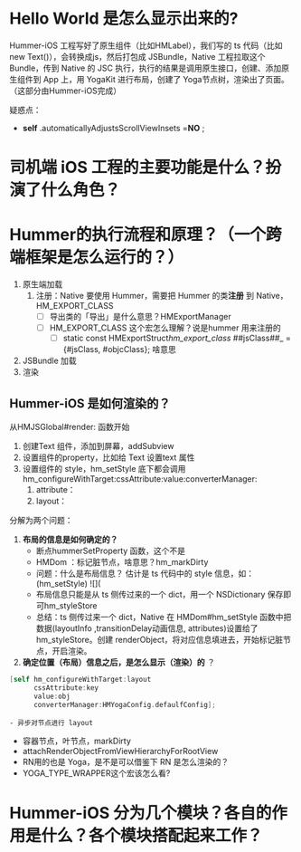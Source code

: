 # Hello World 是怎么显示出来的?

Hummer-iOS 工程写好了原生组件（比如HMLabel），我们写的 ts 代码（比如new Text()），会转换成js，然后打包成 JSBundle，Native 工程拉取这个 Bundle，传到 Native 的 JSC 执行，执行的结果是调用原生接口，创建、添加原生组件到 App 上，用 YogaKit 进行布局，创建了 Yoga节点树，渲染出了页面。（这部分由Hummer-iOS完成）

疑惑点：

* **self** .automaticallyAdjustsScrollViewInsets =**NO** ;

# 司机端 iOS 工程的主要功能是什么？扮演了什么角色？

# Hummer的执行流程和原理？（一个跨端框架是怎么运行的？）

1. 原生端加载
   1. 注册：Native 要使用 Hummer，需要把 Hummer 的类**注册** 到 Native，HM_EXPORT_CLASS
      * [ ] 导出类的「导出」是什么意思？HMExportManager
      * [ ] HM_EXPORT_CLASS 这个宏怎么理解？说是hummer 用来注册的
        * [ ] static const HMExportStruct*hm_export_class* ##jsClass##_ = {#jsClass, #objcClass}; 啥意思
2. JSBundle 加载
3. 渲染

## Hummer-iOS 是如何渲染的？

从HMJSGlobal#render: 函数开始

1. 创建Text 组件，添加到屏幕，addSubview
2. 设置组件的property，比如给 Text 设置text 属性
3. 设置组件的 style，hm_setStyle
   底下都会调用hm_configureWithTarget:cssAttribute:value:converterManager:
   1. attribute：
   2. layout：

分解为两个问题：

1. **布局的信息是如何确定的？**
   * 断点hummerSetProperty 函数，这个不是
   * HMDom ：标记脏节点，啥意思？hm_markDirty
   * 问题：什么是布局信息？
     估计是 ts 代码中的 style 信息，如：(hm_setStyle)
     ![](
   * 布局信息只能是从 ts 侧传过来的一个 dict，用一个 NSDictionary 保存即可hm_styleStore
   * 总结：ts 侧传过来一个 dict，Native 在 HMDom#hm_setStyle 函数中把数据(layoutInfo ,transitionDelay动画信息, attributes)设置给了hm_styleStore。创建 renderObject，将对应信息填进去，开始标记脏节点，开启渲染。
2. **确定位置（布局）信息之后，是怎么显示（渲染）的** ？

```Objective-C
[self hm_configureWithTarget:layout 
      cssAttribute:key 
      value:obj 
      converterManager:HMYogaConfig.defaulfConfig];

```

```
- 异步对节点进行 layout
```

* 容器节点，叶节点，markDirty
* attachRenderObjectFromViewHierarchyForRootView
* RN用的也是 Yoga，是不是可以借鉴下 RN 是怎么渲染的？
* YOGA_TYPE_WRAPPER这个宏该怎么看?

# Hummer-iOS 分为几个模块？各自的作用是什么？各个模块搭配起来工作？

